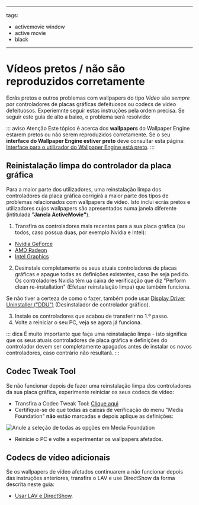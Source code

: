 - - -
tags:
  - activemovie window
  - active movie
  - black
- - -


# Vídeos pretos / não são reproduzidos corretamente

Ecrãs pretos e outros problemas com wallpapers do tipo *Vídeo* são *sempre* por controladores de placas gráficas defeituosos ou codecs de vídeo defeituosos. Experiemnte seguir estas instruções pela ordem precisa. Se seguir este guia de alto a baixo, o problema será resolvido:

::: aviso Atenção Este tópico é acerca dos **wallpapers** do Wallpaper Engine estarem pretos ou não serem reproduzidos corretamente. Se o seu **interface do Wallpaper Engine estiver preto** deve consultar esta página: [Interface para o utilizador do Wallpaper Engine está preto](/interface/broken.html#wallpaper-engine-interface-is-black). :::

## Reinistalação limpa do controlador da placa gráfica

Para a maior parte dos utilizadores, uma reinstalação limpa dos controladores da placa gráfica corrigirá a maior parte dos tipos de problemas relacionados com wallpapers de vídeo. Isto inclui ecrãs pretos e utilizadores cujos wallpapers são apresentados numa janela diferente (intitulada **"Janela ActiveMovie"**).

1. Transfira os controladores mais recentes para a sua placa gráfica (ou todos, caso possua duas, por exemplo Nvidia e Intel):

* [Nvidia GeForce](https://www.nvidia.com/Download/index.aspx)
* [AMD Radeon](https://www.amd.com/support)
* [Intel Graphics](https://downloadcenter.intel.com/product/80939/Graphics-Drivers)

2. Desinstale completamente os seus atuais controladores de placas gráficas e apague todas as definições existentes, caso lhe seja pedido. Os controladores Nvidia têm ua caixa de verificação que diz "Perform clean re-installation" (Efetuar reinstalação limpa) que também funciona.

Se não tiver a certeza de como o fazer, também pode usar [Display Driver Uninstaller ("DDU")](https://www.guru3d.com/files-details/display-driver-uninstaller-download.html) (Desinstalador de controlador gráfico).

3. Instale os controladores que acabou de transferir no 1.º passo.
4. Volte a reiniciar o seu PC, veja se agora já funciona.

::: dica É muito importante que faça uma reinstalação limpa - isto significa que os seus atuais controladores de placa gráfica e definições do controlador devem ser completamente apagados antes de instalar os novos controladores, caso contrário não resultará. :::

## Codec Tweak Tool

Se não funcionar depois de fazer uma reinstalação limpa dos controladores da sua placa gráfica, experimente reiniciar os seus codecs de vídeo:

* Transfira a Codec Tweak Tool: [Clique aqui](https://www.codecguide.com/download_other.htm)
* Certifique-se de que todas as caixas de verificação do menu "Media Foundation" **não** estão marcadas e depois aplique as definições:

![Anule a seleção de todas as opções em Media Foundation](./codectweak.gif)

* Reinicie o PC e volte a experimentar os wallpapers afetados.

## Codecs de vídeo adicionais

Se os wallpapers de vídeo afetados continuarem a não funcionar depois das instruções anteriores, transfira o LAV e use DirectShow da forma descrita neste guia:

* [Usar LAV e DirectShow](/videos/lav.html).